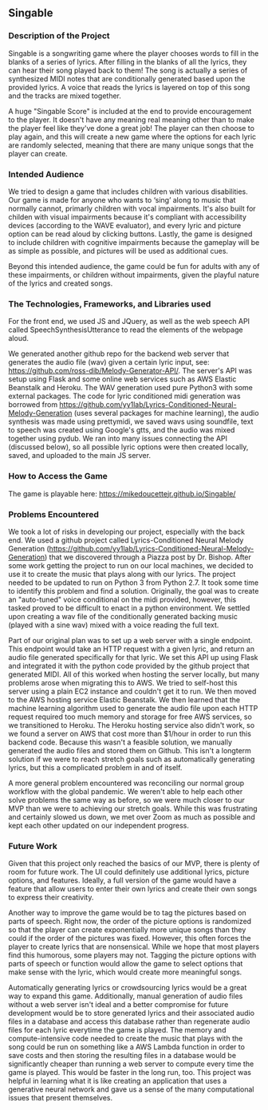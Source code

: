 ## Singable

### Description of the Project
Singable is a songwriting game where the player chooses words to fill in the blanks of a series of lyrics.  After filling in the blanks of all the lyrics, they can hear their song played back to them!  The song is actually a series of synthesized MIDI notes that are conditionally generated based upon the provided lyrics. A voice that reads the lyrics is layered on top of this song and the tracks are mixed together. 

A huge "Singable Score" is included at the end to provide encouragement to the player. It doesn't have any meaning real meaning other than to make the player feel like they've done a great job! The player can then choose to play again, and this will create a new game where the options for each lyric are randomly selected, meaning that there are many unique songs that the player can create. 

### Intended Audience
We tried to design a game that includes children with various disabilities. Our game is made for anyone who wants to ‘sing’ along to music that normally cannot, primarly children with vocal impairments. It's also built for childen with visual impairments because it's compliant with accessibility devices (according to the WAVE evaluator), and every lyric and picture option can be read aloud by clicking buttons.  Lastly, the game is designed to include children with cognitive impairments because the gameplay will be as simple as possible, and pictures will be used as additional cues.

Beyond this intended audience, the game could be fun for adults with any of these impairments, or children without impairments, given the playful nature of the lyrics and created songs.

### The Technologies, Frameworks, and Libraries used
For the front end, we used JS and JQuery, as well as the web speech API called SpeechSynthesisUtterance to read the elements of the webpage aloud.  

We generated another github repo for the backend web server that generates the audio file (wav) given a certain lyric input, see: https://github.com/ross-dib/Melody-Generator-API/. The server's API was setup using Flask and some online web services such as AWS Elastic Beanstalk and Heroku. The WAV generation used pure Python3 with some external packages. The code for lyric conditioned midi generation was borrowed from https://github.com/yy1lab/Lyrics-Conditioned-Neural-Melody-Generation (uses several packages for machine learning), the audio synthesis was made using prettymidi, we saved wavs using soundfile, text to speech was created using Google's gtts, and the audio was mixed together using pydub. We ran into many issues connecting the API (discussed below), so all possible lyric options were then created locally, saved, and uploaded to the main JS server. 

### How to Access the Game
The game is playable here: https://mikedoucettejr.github.io/Singable/

### Problems Encountered
We took a lot of risks in developing our project, especially with the back end. We used a github project called Lyrics-Conditioned Neural Melody Generation (https://github.com/yy1lab/Lyrics-Conditioned-Neural-Melody-Generation) that we discovered through a Piazza post by Dr. Bishop. After some work getting the project to run on our local machines, we decided to use it to create the music that plays along with our lyrics. The project needed to be updated to run on Python 3 from Python 2.7. It took some time to identify this problem and find a solution. Originally, the goal was to create an "auto-tuned" voice conditional on the midi provided, however, this tasked proved to be difficult to enact in a python environment. We settled upon creating a wav file of the conditionally generated backing music (played with a sine wav) mixed with a voice reading the full text.

Part of our original plan was to set up a web server with a single endpoint. This endpoint would take an HTTP request with a given lyric, and return an audio file generated specifically for that lyric. We set this API up using Flask and integrated it with the python code provided by the github project that generated MIDI. All of this worked when hosting the server locally, but many problems arose when migrating this to AWS. We tried to self-host this server using a plain EC2 instance and couldn't get it to run. We then moved to the AWS hosting service Elastic Beanstalk. We then learned that the machine learning algorithm used to generate the audio file upon each HTTP request required too much memory and storage for free AWS services, so we transitioned to Heroku. The Heroku hosting service also didn't work, so we found a server on AWS that cost more than $1/hour in order to run this backend code. Because this wasn't a feasible solution, we manually generated the audio files and stored them on Github. This isn't a longterm solution if we were to reach stretch goals such as automatically generating lyrics, but this a complicated problem in and of itself.

A more general problem encountered was reconciling our normal group workflow with the global pandemic. We weren't able to help each other solve problems the same way as before, so we were much closer to our MVP than we were to achieving our stretch goals.  While this was frustrating and certainly slowed us down, we met over Zoom as much as possible and kept each other updated on our independent progress.

### Future Work
Given that this project only reached the basics of our MVP, there is plenty of room for future work.  The UI could definitely use additional lyrics, picture options, and features.  Ideally, a full version of the game would have a feature that allow users to enter their own lyrics and create their own songs to express their creativity. 

Another way to improve the game would be to tag the pictures based on parts of speech.  Right now, the order of the picture options is randomized so that the player can create exponentially more unique songs than they could if the order of the pictures was fixed.  However, this often forces the player to create lyrics that are nonsensical.  While we hope that most players find this humorous, some players may not.  Tagging the picture options with parts of speech or function would allow the game to select options that make sense with the lyric, which would create more meaningful songs.

Automatically generating lyrics or crowdsourcing lyrics would be a great way to expand this game. Additionally, manual generation of audio files without a web server isn't ideal and a better compromise for future development would be to store generated lyrics and their associated audio files in a database and access this database rather than regenerate audio files for each lyric everytime the game is played. The memory and compute-intensive code needed to create the music that plays with the song could be run on something like a AWS Lambda function in order to save costs and then storing the resulting files in a database would be significantly cheaper than running a web server to compute every time the game is played. This would be faster in the long run, too. This project was helpful in learning what it is like creating an application that uses a generative neural network and gave us a sense of the many computational issues that present themselves.

